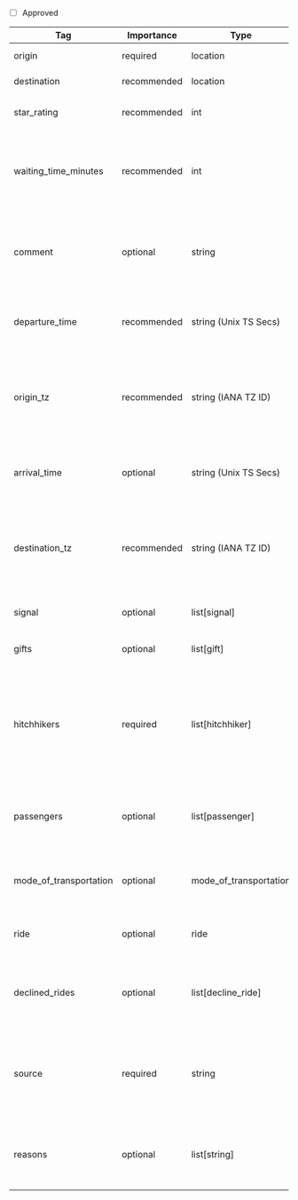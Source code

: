 - [ ] Approved


| Tag                  | Importance   | Type                | Description                                                                                                         | Enum           | Example |
|----------------------|--------------|---------------------|---------------------------------------------------------------------------------------------------------------------|----------------|---------|
| origin                | required  | location            | Starting location of the hitchhiking ride.                                                                             |                |
| destination          | recommended  | location            | Destination of the hitchhiking ride.                                                                                |                |
| star_rating          | recommended  | int                 | Very subjective rating of the spot where the ride started.                                                          | 1, 2, 3, 4, 5  |
| waiting_time_minutes | recommended  | int                 | Positive integer indicating the timespan from when rides were first solicited until the hitchhiker got their ride.  |                |
| comment              | optional  | string              | Any free-form comment about the starting location, destination or the entire ride. Preferrably in English language.                                 |                |
| departure_time           | recommended  | string (Unix TS Secs)  | Departure time when the ride started from `origin` in UTC timestamp (seconds) format.                |                |
| origin_tz           | recommended  | string (IANA TZ ID)  |  IANA Timezone ID of the origin (e.g., "America/New_York") for accurate local time display. Required if `departure_time` is present.              |                |
| arrival_time         | optional  | string (Unix TS Secs)  | Arrival time when the ride ended in `destination` in UTC timestamp (seconds) format.|                |
| destination_tz           | recommended  | string (IANA TZ ID)  |  IANA Timezone ID of the destination (e.g., "America/New_York") for accurate local time display. Required if `arrival_time` is present.          |                |
| signal               | optional  | list[signal]            | Information about the method used to get the ride                                                                   |                |
| gifts                 | optional  | list[gift]          | Possible gift that the hitchhiker received from the passengers.                                                     |                |
| hitchhikers          | required  | list[hitchhiker]        | Most often a description of a solo-hitchhiker but also caters for couples or groups of hitchhikers. To convey not more than the number of hitchhikers use empty `person` objects.                |                |
| passengers           | optional  | list[passenger]     | List of passengers in the vehicle not including the hitchhiker, putting specific emphasize on the driver.           |                |
| mode_of_transportation              | optional  | mode_of_transportation    | Information about the vehicle that was used for the ride. In rarer cases this could be a plane or boat as well.           |                |
| ride                 | optional  | ride                | Information about the ride of the car beyond the hitchhiker's ride.                                                 |                |
| declined_rides       | optional  | list[decline_ride]  | Information about rides that were offered to the hitchhiker but that were declined by the them.                     |                |
| source       | required  | string  | Source of this record by URL of the application. Or "private" if the records stem from an independently and individually collected source.               |                |https://hitchwiki.org
| reasons       | optional  | list[string]  | Reason for the hitchhiking ride.        | commute, holiday, sport, financial, social_exchange, cultural_exchange, recreational, environmental             |
